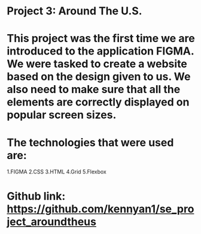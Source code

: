 # Project 3: Around The U.S.

# This project was the first time we are introduced to the application FIGMA. We were tasked to create a website based on the design given to us. We also need to make sure that all the elements are correctly displayed on popular screen sizes.

# The technologies that were used are:
1.FIGMA
2.CSS
3.HTML
4.Grid
5.Flexbox

# Github link: https://github.com/kennyan1/se_project_aroundtheus